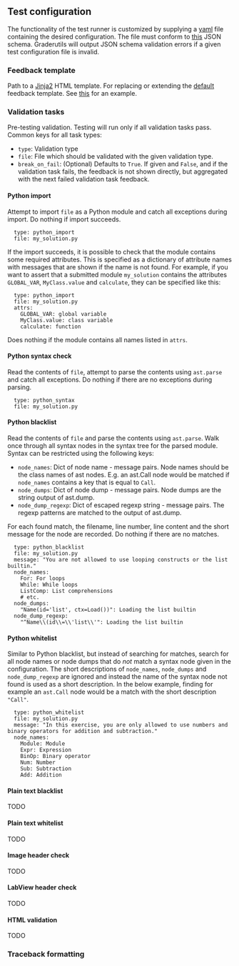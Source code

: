 ## Test configuration

The functionality of the test runner is customized by supplying a [yaml](http://yaml.org/) file containing the desired configuration.
The file must conform to [this](schemas/test_config.schema.json) JSON schema.
Graderutils will output JSON schema validation errors if a given test configuration file is invalid.


### Feedback template

Path to a [Jinja2](http://jinja.pocoo.org/docs/2.10/api/) HTML template.
For replacing or extending the [default](../graderutils_format/templates/feedback.html) feedback template.
See [this](../examples/03_template_extension) for an example.

### Validation tasks

Pre-testing validation.
Testing will run only if all validation tasks pass.
Common keys for all task types:

* `type`: Validation type
* `file`: File which should be validated with the given validation type.
* `break_on_fail`: (Optional) Defaults to `True`. If given and `False`, and if the validation task fails, the feedback is not shown directly, but aggregated with the next failed validation task feedback.

#### Python import

Attempt to import `file` as a Python module and catch all exceptions during import.
Do nothing if import succeeds.

```
  type: python_import
  file: my_solution.py
```

If the import succeeds, it is possible to check that the module contains some required attributes.
This is specified as a dictionary of attribute names with messages that are shown if the name is not found.
For example, if you want to assert that a submitted module `my_solution` contains the attributes `GLOBAL_VAR`, `MyClass.value` and `calculate`, they can be specified like this:
```
  type: python_import
  file: my_solution.py
  attrs:
    GLOBAL_VAR: global variable
    MyClass.value: class variable
    calculate: function
```
Does nothing if the module contains all names listed in `attrs`.


#### Python syntax check

Read the contents of `file`, attempt to parse the contents using `ast.parse` and catch all exceptions.
Do nothing if there are no exceptions during parsing.

```
  type: python_syntax
  file: my_solution.py
```

#### Python blacklist

Read the contents of `file` and parse the contents using `ast.parse`.
Walk once through all syntax nodes in the syntax tree for the parsed module.
Syntax can be restricted using the following keys:
  * `node_names`: Dict of node name - message pairs. Node names should be the class names of ast nodes. E.g. an ast.Call node would be matched if `node_names` contains a key that is equal to `Call`.
  * `node_dumps`: Dict of node dump - message pairs. Node dumps are the string output of ast.dump.
  * `node_dump_regexp`: Dict of escaped regexp string - message pairs. The regexp patterns are matched to the output of ast.dump.

For each found match, the filename, line number, line content and the short message for the node are recorded.
Do nothing if there are no matches.

```
  type: python_blacklist
  file: my_solution.py
  message: "You are not allowed to use looping constructs or the list builtin."
  node_names:
    For: For loops
    While: While loops
    ListComp: List comprehensions
    # etc.
  node_dumps:
    "Name(id='list', ctx=Load())": Loading the list builtin
  node_dump_regexp:
    "^Name\\(id\\=\\'list\\'": Loading the list builtin
```

#### Python whitelist

Similar to Python blacklist, but instead of searching for matches, search for all node names or node dumps that do *not* match a syntax node given in the configuration.
The short descriptions of `node_names`, `node_dumps` and `node_dump_regexp` are ignored and instead the name of the syntax node not found is used as a short description.
In the below example, finding for example an `ast.Call` node would be a match with the short description `"Call"`.

```
  type: python_whitelist
  file: my_solution.py
  message: "In this exercise, you are only allowed to use numbers and binary operators for addition and subtraction."
  node_names:
    Module: Module
    Expr: Expression
    BinOp: Binary operator
    Num: Number
    Sub: Subtraction
    Add: Addition
```

#### Plain text blacklist

TODO

#### Plain text whitelist

TODO

#### Image header check

TODO

#### LabView header check

TODO

#### HTML validation

TODO


### Traceback formatting
